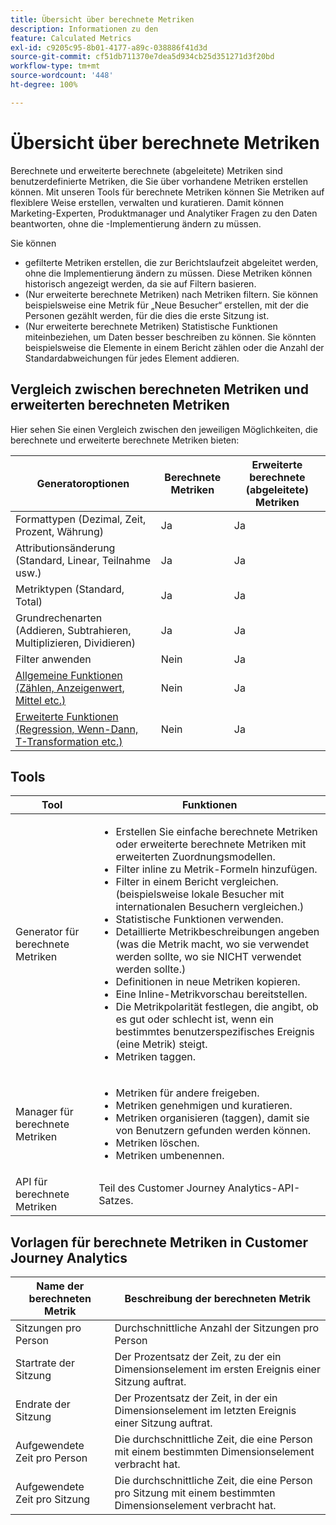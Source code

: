 ```yaml
---
title: Übersicht über berechnete Metriken
description: Informationen zu den
feature: Calculated Metrics
exl-id: c9205c95-8b01-4177-a89c-038886f41d3d
source-git-commit: cf51db711370e7dea5d934cb25d351271d3f20bd
workflow-type: tm+mt
source-wordcount: '448'
ht-degree: 100%

---
```


# Übersicht über berechnete Metriken

Berechnete und erweiterte berechnete (abgeleitete) Metriken sind benutzerdefinierte Metriken, die Sie über vorhandene Metriken erstellen können. Mit unseren Tools für berechnete Metriken können Sie Metriken auf flexiblere Weise erstellen, verwalten und kuratieren. Damit können Marketing-Experten, Produktmanager und Analytiker Fragen zu den Daten beantworten, ohne die -Implementierung ändern zu müssen.

Sie können

* gefilterte Metriken erstellen, die zur Berichtslaufzeit abgeleitet werden, ohne die Implementierung ändern zu müssen. Diese Metriken können historisch angezeigt werden, da sie auf Filtern basieren.
* (Nur erweiterte berechnete Metriken) nach Metriken filtern. Sie können beispielsweise eine Metrik für „Neue Besucher“ erstellen, mit der die Personen gezählt werden, für die dies die erste Sitzung ist.
* (Nur erweiterte berechnete Metriken) Statistische Funktionen miteinbeziehen, um Daten besser beschreiben zu können. Sie könnten beispielsweise die Elemente in einem Bericht zählen oder die Anzahl der Standardabweichungen für jedes Element addieren.

## Vergleich zwischen berechneten Metriken und erweiterten berechneten Metriken

Hier sehen Sie einen Vergleich zwischen den jeweiligen Möglichkeiten, die berechnete und erweiterte berechnete Metriken bieten:

| Generatoroptionen | Berechnete Metriken | Erweiterte berechnete (abgeleitete) Metriken |
|---|---|---|
| Formattypen (Dezimal, Zeit, Prozent, Währung) | Ja | Ja |
| Attributionsänderung (Standard, Linear, Teilnahme usw.) | Ja | Ja |
| Metriktypen (Standard, Total) | Ja | Ja |
| Grundrechenarten (Addieren, Subtrahieren, Multiplizieren, Dividieren) | Ja | Ja |
| Filter anwenden | Nein | Ja |
| [Allgemeine Funktionen (Zählen, Anzeigenwert, Mittel etc.)](/help/components/calc-metrics/cm-functions.md) | Nein | Ja |
| [Erweiterte Funktionen (Regression, Wenn-Dann, T-Transformation etc.)](/help/components/calc-metrics/cm-adv-functions.md) | Nein | Ja |

## Tools

| Tool | Funktionen |
|--- |--- |
| Generator für berechnete Metriken | <ul><li>Erstellen Sie einfache berechnete Metriken oder erweiterte berechnete Metriken mit erweiterten Zuordnungsmodellen.</li><li>Filter inline zu Metrik-Formeln hinzufügen.</li><li>Filter in einem Bericht vergleichen. (beispielsweise lokale Besucher mit internationalen Besuchern vergleichen.)</li><li>Statistische Funktionen verwenden.</li><li> Detaillierte Metrikbeschreibungen angeben (was die Metrik macht, wo sie verwendet werden sollte, wo sie NICHT verwendet werden sollte.)</li><li>Definitionen in neue Metriken kopieren.</li><li>Eine Inline-Metrikvorschau bereitstellen.</li><li>Die Metrikpolarität festlegen, die angibt, ob es gut oder schlecht ist, wenn ein bestimmtes benutzerspezifisches Ereignis (eine Metrik) steigt.</li><li>Metriken taggen.</li></ul> |
| Manager für berechnete Metriken | <ul><li>Metriken für andere freigeben.</li><li>Metriken genehmigen und kuratieren.</li><li>Metriken organisieren (taggen), damit sie von Benutzern gefunden werden können.</li><li>Metriken löschen.</li><li>Metriken umbenennen.</li></ul> |
| API für berechnete Metriken | Teil des Customer Journey Analytics-API-Satzes. |

## Vorlagen für berechnete Metriken in Customer Journey Analytics

| Name der berechneten Metrik | Beschreibung der berechneten Metrik |
| --- | --- |
| Sitzungen pro Person | Durchschnittliche Anzahl der Sitzungen pro Person |
| Startrate der Sitzung | Der Prozentsatz der Zeit, zu der ein Dimensionselement im ersten Ereignis einer Sitzung auftrat. |
| Endrate der Sitzung | Der Prozentsatz der Zeit, in der ein Dimensionselement im letzten Ereignis einer Sitzung auftrat. |
| Aufgewendete Zeit pro Person | Die durchschnittliche Zeit, die eine Person mit einem bestimmten Dimensionselement verbracht hat. |
| Aufgewendete Zeit pro Sitzung | Die durchschnittliche Zeit, die eine Person pro Sitzung mit einem bestimmten Dimensionselement verbracht hat. |
